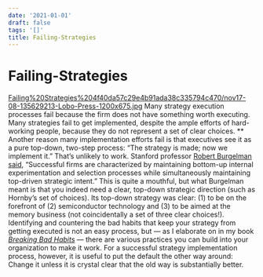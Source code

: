 ```yaml
---
date: '2021-01-01'
draft: false
tags: '[]'
title: Failing-Strategies
---
```


# Failing-Strategies

[Failing%20Strategies%204f40da57c29e4b91ada38c335794c470/nov17-08-135629213-Lobo-Press-1200x675.jpg](Failing%20Strategies%204f40da57c29e4b91ada38c335794c470/nov17-08-135629213-Lobo-Press-1200x675.jpg)
Many strategy execution processes fail because the firm does not have something worth executing.
Many strategies fail to get implemented, despite the ample efforts of hard-working people, because they do not represent a set of clear choices.
** Another reason many implementation efforts fail is that executives see it as a pure top-down, two-step process: “The strategy is made; now we implement it.” That’s unlikely to work.
Stanford professor [Robert Burgelman said](https://www.gsb.stanford.edu/faculty-research/books/strategy-destiny-how-strategy-making-shapes-companys-future), “Successful firms are characterized by maintaining bottom-up internal experimentation and selection processes while simultaneously maintaining top-driven strategic intent.” This is quite a mouthful, but what Burgelman meant is that you indeed need a clear, top-down strategic direction (such as Hornby’s set of choices).
Its top-down strategy was clear: (1) to be on the forefront of (2) semiconductor technology and (3) to be aimed at the memory business (not coincidentally a set of three clear choices!).
Identifying and countering the bad habits that keep your strategy from getting executed is not an easy process, but — as I elaborate on in my book *[Breaking Bad Habits](https://www.amazon.com/Breaking-Bad-Habits-Industry-Reinvigorate/dp/1633693821)* — there are various practices you can build into your organization to make it work.
For a successful strategy implementation process, however, it is useful to put the default the other way around: Change it unless it is crystal clear that the old way is substantially better.
